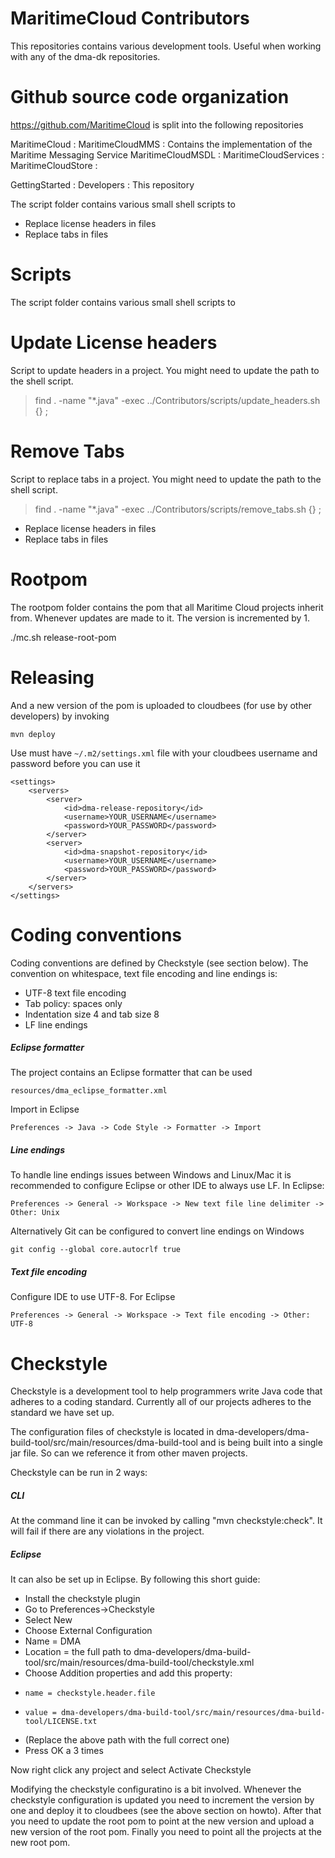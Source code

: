 MaritimeCloud Contributors
==========================
This repositories contains various development tools. Useful when working with any of the dma-dk repositories.

Github source code organization
========================
https://github.com/MaritimeCloud is split into the following repositories

MaritimeCloud         :
MaritimeCloudMMS      : Contains the implementation of the Maritime Messaging Service
MaritimeCloudMSDL     : 
MaritimeCloudServices :
MaritimeCloudStore    :


GettingStarted        : 
Developers            : This repository

The script folder contains various small shell scripts to
+ Replace license headers in files
+ Replace tabs in files




Scripts
========================
The script folder contains various small shell scripts to

Update License headers
======================
Script to update headers in a project. You might need to update the path to the shell script.
> find . -name "*.java" -exec ../Contributors/scripts/update_headers.sh {} \; 


Remove Tabs
======================
Script to replace tabs in a project. You might need to update the path to the shell script.
> find . -name "*.java" -exec ../Contributors/scripts/remove_tabs.sh {} \; 


+ Replace license headers in files
+ Replace tabs in files

Rootpom
=========================
The rootpom folder contains the pom that all Maritime Cloud projects inherit from.
Whenever updates are made to it. The version is incremented by 1.

./mc.sh release-root-pom

Releasing
=========================


And a new version of the pom is uploaded to cloudbees (for use by other developers) by invoking

    mvn deploy

Use must have `~/.m2/settings.xml` file with your cloudbees username and password before you can use it

    <settings>
        <servers>
            <server>
                <id>dma-release-repository</id>
                <username>YOUR_USERNAME</username>
                <password>YOUR_PASSWORD</password>
            </server>
            <server>
                <id>dma-snapshot-repository</id>
                <username>YOUR_USERNAME</username>
                <password>YOUR_PASSWORD</password>
            </server>
        </servers>
    </settings>        

Coding conventions
===============================
Coding conventions are defined by Checkstyle (see section below). The convention
on whitespace, text file encoding and line endings is:
  * UTF-8 text file encoding
  * Tab policy: spaces only
  * Indentation size 4 and tab size 8
  * LF line endings

##### Eclipse formatter
The project contains an Eclipse formatter that can be used
    
    resources/dma_eclipse_formatter.xml

Import in Eclipse

    Preferences -> Java -> Code Style -> Formatter -> Import

##### Line endings
To handle line endings issues between Windows and Linux/Mac it is recommended to configure
Eclipse or other IDE to always use LF. In Eclipse:

    Preferences -> General -> Workspace -> New text file line delimiter -> Other: Unix

Alternatively Git can be configured to convert line endings on Windows

    git config --global core.autocrlf true

##### Text file encoding
Configure IDE to use UTF-8. For Eclipse

    Preferences -> General -> Workspace -> Text file encoding -> Other: UTF-8


Checkstyle
===============================
Checkstyle is a development tool to help programmers write Java code that adheres to a coding standard.
Currently all of our projects adheres to the standard we have set up.

The configuration files of checkstyle is located in 
dma-developers/dma-build-tool/src/main/resources/dma-build-tool
and is being built into a single jar file. So can we reference it
from other maven projects.

Checkstyle can be run in 2 ways:

##### CLI
At the command line it can be invoked by calling "mvn checkstyle:check". It will fail if
there are any violations in the project. 

##### Eclipse
It can also be set up in Eclipse. By following this short guide:
+ Install the checkstyle plugin
+ Go to Preferences->Checkstyle
+ Select New 
+ Choose External Configuration
+ Name = DMA
+   Location = the full path to dma-developers/dma-build-tool/src/main/resources/dma-build-tool/checkstyle.xml
+   Choose Addition properties and add this property:
+     name = checkstyle.header.file
+     value = dma-developers/dma-build-tool/src/main/resources/dma-build-tool/LICENSE.txt
+   (Replace the above path with the full correct one)
+   Press OK a 3 times

Now right click any project and select Activate Checkstyle

Modifying the checkstyle configuratino is a bit involved.
Whenever the checkstyle configuration is updated you need to increment the version by one and deploy it to cloudbees
(see the above section on howto). After that you need to update the root pom to point at the new version and upload a new
version of the root pom. Finally you need to point all the projects at the new root pom.

